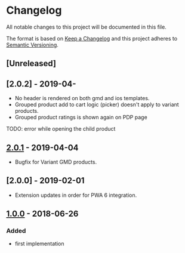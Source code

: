 # Changelog

All notable changes to this project will be documented in this file.

The format is based on [Keep a Changelog](http://keepachangelog.com/) and this project adheres to [Semantic Versioning](http://semver.org/).
## [Unreleased]

## [2.0.2] - 2019-04-
- No header is rendered on both gmd and ios templates.
- Grouped product add to cart logic (picker) doesn't apply to variant products.
- Grouped product ratings is shown again on PDP page

TODO:
error while opening the child product

## [2.0.1] - 2019-04-04
- Bugfix for Variant GMD products.

## [2.0.0] - 2019-02-01
- Extension updates in order for PWA 6 integration.

## [1.0.0] - 2018-06-26
### Added
- first implementation

[1.0.0]: https://github.com/shopgate/ext-grouped-products/compare/v1.0.0...HEAD
[0.1.0]: https://github.com/shopgate/ext-grouped-products/tree/v1.0.0
[2.0.1]: https://github.com/shopgate/ext-grouped-products/compare/v2.0.1...v1.0.0
